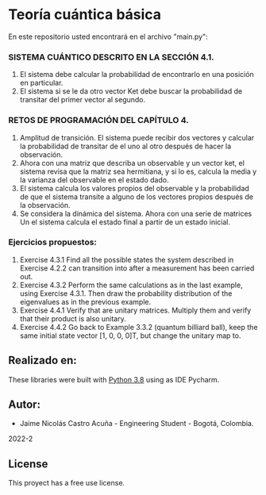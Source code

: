 # Teoría cuántica básica

En este repositorio usted encontrará en el archivo "main.py": 

### SISTEMA CUÁNTICO DESCRITO EN LA SECCIÓN 4.1.

1. El sistema debe calcular la probabilidad de encontrarlo en una posición en particular.
2. El sistema si se le da otro vector Ket debe buscar la probabilidad de transitar del primer vector al segundo.

### RETOS DE PROGRAMACIÓN DEL CAPÍTULO 4.

1. Amplitud de transición. El sistema puede recibir dos vectores y calcular la probabilidad de transitar de el uno al otro después de hacer la observación.
2. Ahora con una matriz que describa un observable y un vector ket, el sistema revisa que la matriz sea hermitiana, y si lo es, calcula la media y la varianza del observable en el estado dado.
3. El sistema calcula los valores propios del observable y la probabilidad de que el sistema transite a alguno de los vectores propios después de la observación.
4. Se considera la dinámica del sistema. Ahora con una serie de matrices Un el sistema calcula el estado final a partir de un estado inicial.

### Ejercicios propuestos:

1. Exercise 4.3.1 Find all the possible states the system described in Exercise 4.2.2 can transition into after a measurement has been carried out.
2. Exercise 4.3.2 Perform the same calculations as in the last example, using Exercise 4.3.1. Then draw the probability distribution of the eigenvalues as in the previous example.
3. Exercise 4.4.1 Verify that are unitary matrices. Multiply them and verify that their product is also unitary.
4. Exercise 4.4.2 Go back to Example 3.3.2 (quantum billiard ball), keep the same initial state vector [1, 0, 0, 0]T, but change the unitary map to.

## Realizado en:

These libraries were built with [Python 3.8](https://python.org/) using as IDE Pycharm.

## Autor:

- Jaime Nicolás Castro Acuña - Engineering Student - Bogotá, Colombia.

2022-2

## License
This proyect has a free use license.
